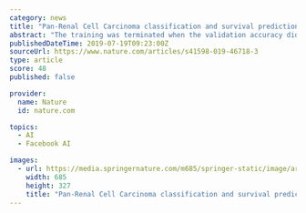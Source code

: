 ```yaml
---
category: news
title: "Pan-Renal Cell Carcinoma classification and survival prediction from histopathology images using deep learning"
abstract: "The training was terminated when the validation accuracy did not vary much for 4–5 epochs. Tests were implemented using Pytorch library 42. For the 3-class classification problem in the subtype detection, we used a DAG-SVM on the top of the fully ..."
publishedDateTime: 2019-07-19T09:23:00Z
sourceUrl: https://www.nature.com/articles/s41598-019-46718-3
type: article
score: 48
published: false

provider:
  name: Nature
  id: nature.com

topics:
  - AI
  - Facebook AI

images:
  - url: https://media.springernature.com/m685/springer-static/image/art%3A10.1038%2Fs41598-019-46718-3/MediaObjects/41598_2019_46718_Fig1_HTML.png
    width: 685
    height: 327
    title: "Pan-Renal Cell Carcinoma classification and survival prediction from histopathology images using deep learning"
---
```

